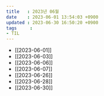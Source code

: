 ```yaml
---
title   : 2023년 06월
date    : 2023-06-01 13:54:03 +0900
updated : 2023-06-30 16:50:20 +0900
tags     : 
- TIL
---
```

- [[2023-06-01]]
- [[2023-06-03]]
- [[2023-06-06]]
- [[2023-06-07]]
- [[2023-06-26]]
- [[2023-06-28]]
- [[2023-06-30]]
